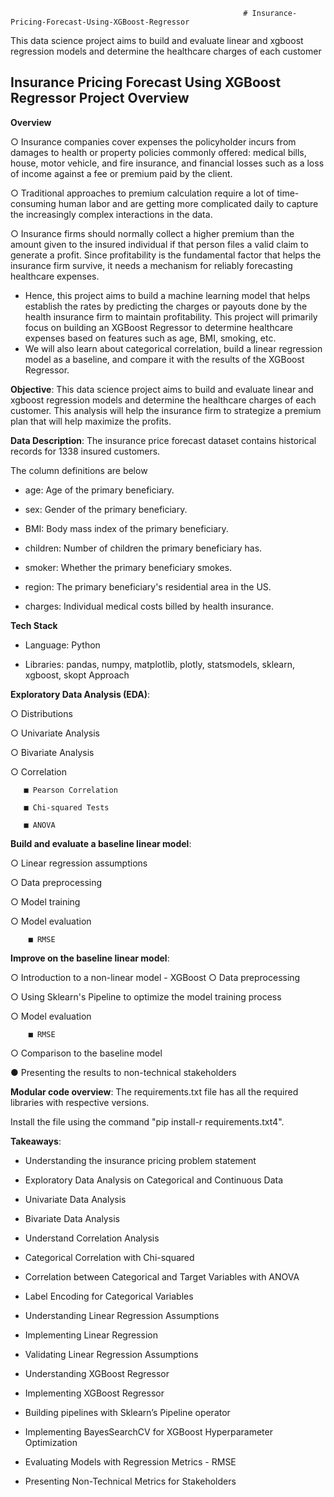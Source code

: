                                                         # Insurance-Pricing-Forecast-Using-XGBoost-Regressor
This data science project aims to build and evaluate linear and xgboost regression models and determine the healthcare charges of each customer


## Insurance Pricing Forecast Using XGBoost Regressor Project Overview 
**Overview**

○ Insurance companies cover expenses the policyholder incurs from damages to health or property policies commonly offered: medical bills, house, motor vehicle, and fire 
   insurance, and financial losses such as a loss of income against a fee or premium paid by the client.  
   
○ Traditional approaches to premium calculation require a lot of time-consuming human labor and are getting more complicated daily to capture the increasingly complex 
   interactions in the data.  
   
○ Insurance firms should normally collect a higher premium than the amount given to the insured individual if that person files a valid claim to generate a profit. Since 
   profitability is the fundamental factor that helps the insurance firm survive, it needs a mechanism for reliably forecasting healthcare expenses. 

- Hence, this project aims to build a machine learning model that helps establish the rates by predicting the charges or payouts done by the health insurance firm to maintain profitability. This project will primarily focus on building an XGBoost Regressor to determine healthcare expenses based on features such as age, BMI, smoking, etc. 
- We will also learn about categorical correlation, build a linear regression model as a baseline, and compare it with the results of the XGBoost Regressor. 


**Objective**: This data science project aims to build and evaluate linear and xgboost regression models and determine the healthcare charges of each customer. This analysis will help the insurance firm to strategize a premium plan that will help maximize the profits. 

**Data Description**: The insurance price forecast dataset contains historical records for 1338 insured customers.  

The column definitions are below  

- age: Age of the primary beneficiary.  

- sex: Gender of the primary beneficiary.  

- BMI: Body mass index of the primary beneficiary.  

- children: Number of children the primary beneficiary has.  

- smoker: Whether the primary beneficiary smokes.  

- region: The primary beneficiary's residential area in the US.  

- charges: Individual medical costs billed by health insurance.  


**Tech Stack**   

- Language: Python   

- Libraries: pandas, numpy, matplotlib, plotly, statsmodels, sklearn, xgboost, skopt Approach  


**Exploratory Data Analysis (EDA)**:  

○ Distributions  

○ Univariate Analysis  

○ Bivariate Analysis  

○ Correlation  

       ■ Pearson Correlation  
       
       ■ Chi-squared Tests  
       
       ■ ANOVA  
       
       
**Build and evaluate a baseline linear model**:  

 ○ Linear regression assumptions  
 
 ○ Data preprocessing  
 
 ○ Model training  
 
 ○ Model evaluation  
 
        ■ RMSE 
        
        
**Improve on the baseline linear model**:  

○ Introduction to a non-linear model - XGBoost ○ Data preprocessing  

○ Using Sklearn's Pipeline to optimize the model training process  

○ Model evaluation  

        ■ RMSE 
        
○ Comparison to the baseline model 

● Presenting the results to non-technical stakeholders

**Modular code overview**: 
The requirements.txt file has all the required libraries with respective versions.  

Install the file using the command "pip install-r requirements.txt4". 

**Takeaways**:  

- Understanding the insurance pricing problem statement  

- Exploratory Data Analysis on Categorical and Continuous Data  

- Univariate Data Analysis  
 
- Bivariate Data Analysis  

- Understand Correlation Analysis  

- Categorical Correlation with Chi-squared  

- Correlation between Categorical and Target Variables with ANOVA  

- Label Encoding for Categorical Variables  

- Understanding Linear Regression Assumptions  

- Implementing Linear Regression  

- Validating Linear Regression Assumptions  

- Understanding XGBoost Regressor  

- Implementing XGBoost Regressor  

- Building pipelines with Sklearn’s Pipeline operator  

- Implementing BayesSearchCV for XGBoost Hyperparameter Optimization  

- Evaluating Models with Regression Metrics - RMSE  

- Presenting Non-Technical Metrics for Stakeholders  

 
